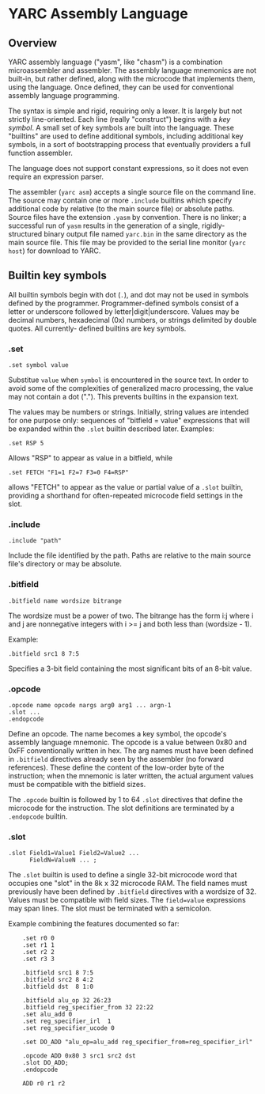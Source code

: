 # YARC Assembly Language

## Overview

YARC assembly language ("yasm", like "chasm") is a combination microassembler
and assembler. The assembly language mnemonics are not built-in, but rather
defined, along with the microcode that implements them, using the language.
Once defined, they can be used for conventional assembly language programming.

The syntax is simple and rigid, requiring only a lexer. It is largely but
not strictly line-oriented. Each line (really "construct") begins with a
_key symbol_. A small set of key symbols are built into the language. These
"builtins" are used to define additional symbols, including additional key
symbols, in a sort of bootstrapping process that eventually providers a full
function assembler.

The language does not support constant expressions, so it does not even require
an expression parser.

The assembler (`yarc asm`) accepts a single source file on the command line.
The source may contain one or more `.include` builtins which specify additional
code by relative (to the main source file) or absolute paths. Source files have
the extension `.yasm` by convention. There is no linker; a successful run of
`yasm` results in the generation of a single, rigidly-structured binary output
file named `yarc.bin` in the same directory as the main source file. This file
may be provided to the serial line monitor (`yarc host`) for download to YARC.

## Builtin key symbols

All builtin symbols begin with dot (`.`), and dot may not be used in symbols
defined by the programmer. Programmer-defined symbols consist of a letter or
underscore followed by letter|digit|underscore. Values may be decimal numbers,
hexadecimal (0x) numbers, or strings delimited by double quotes. All currently-
defined builtins are key symbols.

### .set

```
.set symbol value
```

Substitue `value` when `symbol` is encountered in the source text. In order
to avoid some of the complexities of generalized macro processing, the value
may not contain a dot ("."). This prevents builtins in the expansion text.

The values may be numbers or strings. Initially, string values are intended
for one purpose only: sequences of "bitfield = value" expressions that will
be expanded within the `.slot` builtin described later. Examples:

```
.set RSP 5
```

Allows "RSP" to appear as value in a bitfield, while

```
.set FETCH "F1=1 F2=7 F3=0 F4=RSP"
```

allows "FETCH" to appear as the value or partial value of a `.slot` builtin,
providing a shorthand for often-repeated microcode field settings in the slot.

### .include

```
.include "path"
```

Include the file identified by the path. Paths are relative to the main
source file's directory or may be absolute.

### .bitfield

```
.bitfield name wordsize bitrange
```

The wordsize must be a power of two. The bitrange has the form i:j where
i and j are nonnegative integers with i >= j and both less than (wordsize - 1).

Example:

```
.bitfield src1 8 7:5
```

Specifies a 3-bit field containing the most significant bits of an 8-bit value.

### .opcode

```
.opcode name opcode nargs arg0 arg1 ... argn-1
.slot ...
.endopcode
```

Define an opcode. The name becomes a key symbol, the opcode's assembly
language mnemonic. The opcode is a value between 0x80 and 0xFF
conventionally written in hex.  The arg names must have been defined in
`.bitfield` directives already seen by the assembler (no forward references).
These define the content of the low-order byte of the instruction; when the
mnemonic is later written, the actual argument values must be compatible
with the bitfield sizes.

The `.opcode` builtin is followed by 1 to 64 `.slot` directives that define
the microcode for the instruction. The slot definitions are terminated by
a `.endopcode` builtin.

### .slot

```
.slot Field1=Value1 Field2=Value2 ...
      FieldN=ValueN ... ;
```

The `.slot` builtin is used to define a single 32-bit microcode word that
occupies one "slot" in the 8k x 32 microcode RAM. The field names must
previously have been defined by `.bitfield` directives with a wordsize of 32.
Values must be compatible with field sizes. The `field=value` expressions
may span lines. The slot must be terminated with a semicolon.

Example combining the features documented so far:

```
    .set r0 0
    .set r1 1
    .set r2 2
    .set r3 3

    .bitfield src1 8 7:5
    .bitfield src2 8 4:2
    .bitfield dst  8 1:0

    .bitfield alu_op 32 26:23
    .bitfield reg_specifier_from 32 22:22
    .set alu_add 0
    .set reg_specifier_irl  1
    .set reg_specifier_ucode 0

    .set DO_ADD "alu_op=alu_add reg_specifier_from=reg_specifier_irl"

    .opcode ADD 0x80 3 src1 src2 dst
    .slot DO_ADD;
    .endopcode

    ADD r0 r1 r2
```

